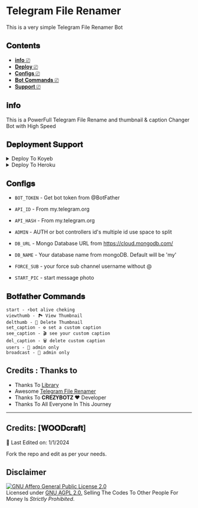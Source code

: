 # Telegram File Renamer
This is a very simple Telegram File Renamer Bot

## 𝐂𝐨𝐧𝐭𝐞𝐧𝐭𝐬
- [𝐢𝐧𝐟𝐨 ⎚](#info)
- [𝐃𝐞𝐩𝐥𝐨𝐲 ⎚](##deployment-support)
- [𝐂𝐨𝐧𝐟𝐢𝐠𝐬 ⎚](#configs)
- [𝐁𝐨𝐭 𝐂𝐨𝐦𝐦𝐚𝐧𝐝𝐬 ⎚](#botfather-commands)
- [𝐒𝐮𝐩𝐩𝐨𝐫𝐭 ⎚](#follow-me)

## 𝐢𝐧𝐟𝐨
This is a PowerFull Telegram File Rename and thumbnail & caption Changer Bot with High Speed

## 𝐃𝐞𝐩𝐥𝐨𝐲𝐦𝐞𝐧𝐭 𝐒𝐮𝐩𝐩𝐨𝐫𝐭

<details><summary>Deploy To Koyeb</summary>
<p>
<br>
<a href="https://app.koyeb.com/deploy?type=git&repository=github.com/SudoR2spr/Op-File-Renamer-Bot&branch=main&name=rename-pro&env[API_HASH]=1&env[API_ID]=1&env[BOT_TOKEN]=1&env[ADMIN]=1&env[DB_URL]=1&env[DB_NAME]=rename-pro&env[FORCE_SUB]=1&env[START_PIC]=https://graph.org/file/8bdcd856608ce35f8c6b7.jpg&run_command=python%20bot.py">
  <img src="https://www.koyeb.com/static/images/deploy/button.svg" alt="Deploy">
</a>
</p>
</details>



<details><summary>Deploy To Heroku</summary>
<p>
<br>
<a href="https://heroku.com/deploy?template=https://github.com/SudoR2spr/Op-File-Renamer-Bot">
  <img src="https://www.herokucdn.com/deploy/button.svg" alt="Deploy">
</a>
</p>
</details>



## 𝐂𝐨𝐧𝐟𝐢𝐠𝐬

* `BOT_TOKEN`  - Get bot token from @BotFather

* `API_ID` - From my.telegram.org 

* `API_HASH` - From my.telegram.org 

* `ADMIN` - AUTH or bot controllers id's multiple id use space to split 

* `DB_URL`  - Mongo Database URL from https://cloud.mongodb.com/

* `DB_NAME`  - Your database name from mongoDB. Default will be 'my'

* `FORCE_SUB` - your force sub channel username without @ 

* `START_PIC` - start message photo

## 𝐁𝐨𝐭𝐟𝐚𝐭𝐡𝐞𝐫 𝐂𝐨𝐦𝐦𝐚𝐧𝐝𝐬
```
start - ⚡️bot alive cheking
viewthumb - 🏞 View Thumbnail
delthumb - 🌄 Delete Thumbnail
set_caption - ⚙️ set a custom caption
see_caption - 🎬 see your custom caption
del_caption - 🗑 delete custom caption
users - 👤 admin only
broadcast - 🔔 admin only
```


## Credits : Thanks to 
 - Thanks To [Library](https://github.com/pyrogram/pyrogram)
 - Awesome [Telegram File Renamer](https://github.com/SudoR2spr)
 - Thanks To 𝐂𝐑𝐄𝐙𝐘𝐁𝐎𝐓𝐙 ❤️ Developer
 - Thanks To All Everyone In This Journey


-----
## Credits: [𝐖𝐎𝐎𝐃𝐜𝐫𝐚𝐟𝐭]

🦋 Last Edited on: 1/1/2024

Fork the repo and edit as per your needs.

## Disclaimer
[![GNU Affero General Public License 2.0](https://www.gnu.org/graphics/agplv3-155x51.png)](https://www.gnu.org/licenses/agpl-3.0.en.html#header)    
Licensed under [GNU AGPL 2.0.](https://github.com/SudoR2spr/Op-File-Renamer-Bot/blob/main/LICENSE)
Selling The Codes To Other People For Money Is *Strictly Prohibited*.
